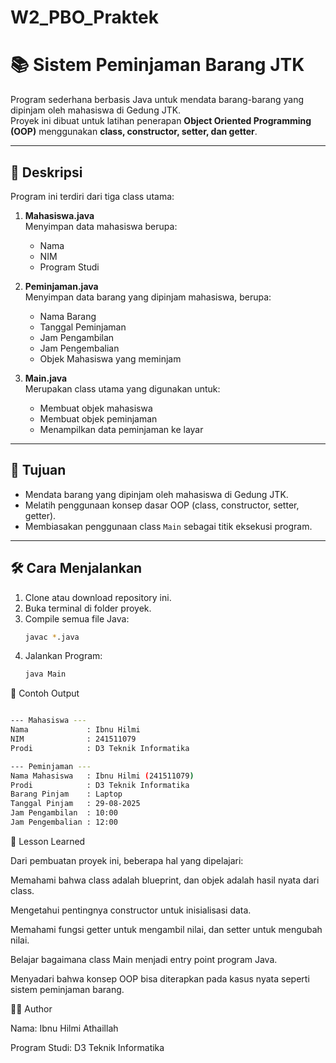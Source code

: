 # W2_PBO_Praktek
# 📚 Sistem Peminjaman Barang JTK

Program sederhana berbasis Java untuk mendata barang-barang yang dipinjam oleh mahasiswa di Gedung JTK.  
Proyek ini dibuat untuk latihan penerapan **Object Oriented Programming (OOP)** menggunakan **class, constructor, setter, dan getter**.  

---

## 🚀 Deskripsi
Program ini terdiri dari tiga class utama:

1. **Mahasiswa.java**  
   Menyimpan data mahasiswa berupa:
   - Nama  
   - NIM  
   - Program Studi  

2. **Peminjaman.java**  
   Menyimpan data barang yang dipinjam mahasiswa, berupa:
   - Nama Barang  
   - Tanggal Peminjaman  
   - Jam Pengambilan  
   - Jam Pengembalian  
   - Objek Mahasiswa yang meminjam  

3. **Main.java**  
   Merupakan class utama yang digunakan untuk:
   - Membuat objek mahasiswa  
   - Membuat objek peminjaman  
   - Menampilkan data peminjaman ke layar  

---

## 🎯 Tujuan
- Mendata barang yang dipinjam oleh mahasiswa di Gedung JTK.  
- Melatih penggunaan konsep dasar OOP (class, constructor, setter, getter).  
- Membiasakan penggunaan class `Main` sebagai titik eksekusi program.  

---

## 🛠️ Cara Menjalankan
1. Clone atau download repository ini.  
2. Buka terminal di folder proyek.  
3. Compile semua file Java:  
   ```bash
   javac *.java
4. Jalankan Program:
   ```bash
   java Main

📖 Contoh Output

```bash

--- Mahasiswa ---
Nama             : Ibnu Hilmi
NIM              : 241511079
Prodi            : D3 Teknik Informatika

--- Peminjaman ---
Nama Mahasiswa   : Ibnu Hilmi (241511079)
Prodi            : D3 Teknik Informatika
Barang Pinjam    : Laptop
Tanggal Pinjam   : 29-08-2025
Jam Pengambilan  : 10:00
Jam Pengembalian : 12:00

```

📌 Lesson Learned

Dari pembuatan proyek ini, beberapa hal yang dipelajari:

Memahami bahwa class adalah blueprint, dan objek adalah hasil nyata dari class.

Mengetahui pentingnya constructor untuk inisialisasi data.

Memahami fungsi getter untuk mengambil nilai, dan setter untuk mengubah nilai.

Belajar bagaimana class Main menjadi entry point program Java.

Menyadari bahwa konsep OOP bisa diterapkan pada kasus nyata seperti sistem peminjaman barang.


👨‍💻 Author

Nama: Ibnu Hilmi Athaillah

Program Studi: D3 Teknik Informatika
